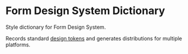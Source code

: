 # Form Design System Dictionary

Style dictionary for Form Design System.

Records standard [design tokens](https://medium.com/eightshapes-llc/tokens-in-design-systems-25dd82d58421)
and generates distributions for multiple platforms.
